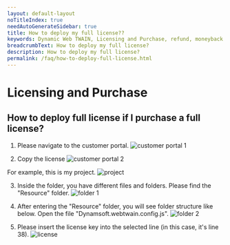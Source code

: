 ```yaml
---
layout: default-layout
noTitleIndex: true
needAutoGenerateSidebar: true
title: How to deploy my full license??
keywords: Dynamic Web TWAIN, Licensing and Purchase, refund, moneyback guarantee
breadcrumbText: How to deploy my full license?
description: How to deploy my full license?
permalink: /faq/how-to-deploy-full-license.html
---
```


# Licensing and Purchase

## How to deploy full license if I purchase a full license?

1. Please navigate to the customer portal.
![customer portal 1]({{site.assets}}imgs/deploy-c1.png)

2. Copy the license
![customer portal 2]({{site.assets}}imgs/deploy-c2.png)

For example, this is my project.
![project]({{site.assets}}imgs/deploy-project.png)


3. Inside the folder, you have different files and folders. Please find the "Resource" folder.
![folder 1]({{site.assets}}imgs/deploy-folder1.png)

4. After entering the "Resource" folder, you will see folder structure like below. Open the file "Dynamsoft.webtwain.config.js".
![folder 2]({{site.assets}}imgs/deploy-folder2.png)

5. Please insert the license key into the selected line (in this case, it's line 38).
![license]({{site.assets}}imgs/deploy-license.png)
